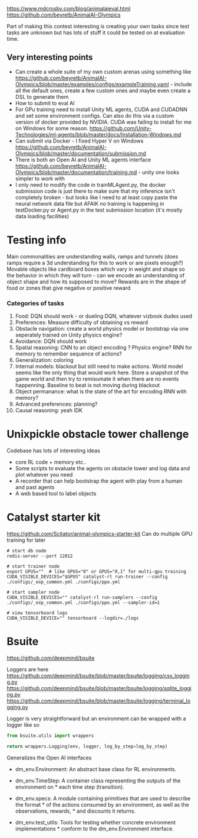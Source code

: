 https://www.mdcrosby.com/blog/animalaieval.html
https://github.com/beyretb/AnimalAI-Olympics


Part of making this contest interesting is creating your own tasks since test tasks are unknown but has lots of stuff it could be tested on at evaluation time.


## Very interesting points
* Can create a whole suite of my own custom arenas using something like https://github.com/beyretb/AnimalAI-Olympics/blob/master/examples/configs/exampleTraining.yaml - include all the default ones, create a few custom ones and maybe even create a DSL to generate them 
* How to submit to eval AI
* For GPu training need to install Unity ML agents, CUDA and CUDADNN and set some environment configs. Can also do this via a custom version of docker provided by NVIDIA. CUDA was failing to install for me on Windows for some reason. https://github.com/Unity-Technologies/ml-agents/blob/master/docs/Installation-Windows.md
* Can submit via Docker - I fixed Hyper V on Windows https://github.com/beyretb/AnimalAI-Olympics/blob/master/documentation/submission.md
* There is both an Open AI and Unity ML agents interface https://github.com/beyretb/AnimalAI-Olympics/blob/master/documentation/training.md - unity one looks simpler to work with
* I only need to modify the code in trainMLAgent.py, the docker submission code is just there to make sure that my inference isn't completely broken - but looks like I need to at least copy paste the neural network data file but AFAIK no training is happening in testDocker.py or Agent.py in the test submission location (it's mostly data loading facilities)


# Testing info
Main commonalities are understanding walls, ramps and tunnels (does ramps require a 3d understanding for this to work or are pixels enough?)
Movable objects like cardboard boxes which vary in weight and shape so the behavior in which they will turn - can we encode an understanding of object shape and how its supposed to move?
Rewards are in the shape of food or zones that give negative or positive reward

### Categories of tasks
1. Food: DQN should work - or dueling DQN, whatever vizbook dudes used
2. Preferences: Measure difficulty of obtaining vs reward
3. Obstacle navigation: create a world physics model or bootstrap via one seperately trained on Unity physics engine?
4. Avoidance: DQN should work
5. Spatial reasoning: CNN to an object encoding ? Physics engine? RNN for memory to remember sequence of actions?
6. Generalization: coloring
7. Internal models: blackout but still need to make actions. World model seems like the only thing that would work here. Store a snapshot of the game world and then try to remisumate it when there are no events happenning. Baseline to beat is not moving during blackout
8. Object permanance: what is the state of the art for encoding RNN with memory?
9. Advanced preferences: planning?
10. Causal reasoning: yeah IDK


# Unixpickle obstacle tower challenge
Codebase has lots of interesting ideas
* core RL code + memory etc..
* Some scripts to evaluate the agents on obstacle tower and log data and plot whatever you need
* A recorder that can help bootstrap the agent with play from a human and past agents
* A web based tool to label objects

# Catalyst starter kit
https://github.com/Scitator/animal-olympics-starter-kit
Can do multiple GPU training for later 

```
# start db node
redis-server --port 12012

# start trainer node
export GPUS=""  # like GPUS="0" or GPUS="0,1" for multi-gpu training
CUDA_VISIBLE_DEVICES="$GPUS" catalyst-rl run-trainer --config ./configs/_exp_common.yml ./configs/ppo.yml

# start sampler node
CUDA_VISIBLE_DEVICES="" catalyst-rl run-samplers --config ./configs/_exp_common.yml ./configs/ppo.yml --sampler-id=1

# view tensorboard logs
CUDA_VISIBLE_DEVICE="" tensorboard --logdir=./logs
```


# Bsuite 

https://github.com/deepmind/bsuite

Loggers are here
https://github.com/deepmind/bsuite/blob/master/bsuite/logging/csv_logging.py
https://github.com/deepmind/bsuite/blob/master/bsuite/logging/sqlite_logging.py
https://github.com/deepmind/bsuite/blob/master/bsuite/logging/terminal_logging.py

Logger is very straightforward but an environment can be wrapped with a logger like so

```python
from bsuite.utils import wrappers

return wrappers.Logging(env, logger, log_by_step=log_by_step)
```

Generalizes the Open AI interfaces

* dm_env.Environment: An abstract base class for RL environments.

* dm_env.TimeStep: A container class representing the outputs of the environment on * each time step (transition).
* dm_env.specs: A module containing primitives that are used to describe the format * of the actions consumed by an environment, as well as the observations, rewards, * and discounts it returns.
* dm_env.test_utils: Tools for testing whether concrete environment implementations * conform to the dm_env.Environment interface.